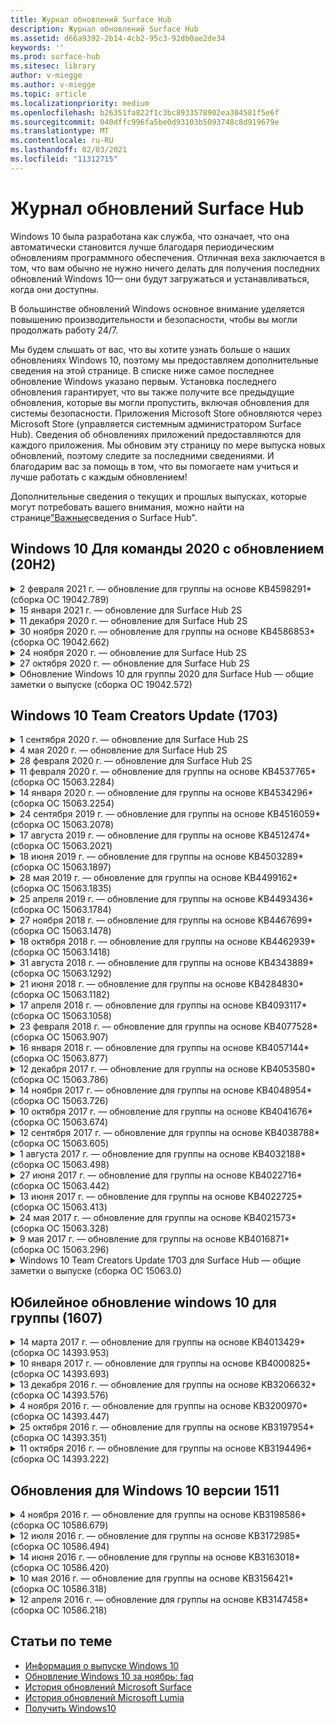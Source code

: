 ```yaml
---
title: Журнал обновлений Surface Hub
description: Журнал обновлений Surface Hub
ms.assetid: d66a9392-2b14-4cb2-95c3-92db0ae2de34
keywords: ''
ms.prod: surface-hub
ms.sitesec: library
author: v-miegge
ms.author: v-miegge
ms.topic: article
ms.localizationpriority: medium
ms.openlocfilehash: b26351fa822f1c3bc8933578902ea304581f5e6f
ms.sourcegitcommit: 040dffc996fa5be0d93103b5093748c8d919679e
ms.translationtype: MT
ms.contentlocale: ru-RU
ms.lasthandoff: 02/03/2021
ms.locfileid: "11312715"
---
```

# Журнал обновлений Surface Hub

Windows 10 была разработана как служба, что означает, что она автоматически становится лучше благодаря периодическим обновлениям программного обеспечения. Отличная веха заключается в том, что вам обычно не нужно ничего делать для получения последних обновлений Windows 10— они будут загружаться и устанавливаться, когда они доступны.

В большинстве обновлений Windows основное внимание уделяется повышению производительности и безопасности, чтобы вы могли продолжать работу 24/7.

Мы будем слышать от вас, что вы хотите узнать больше о наших обновлениях Windows 10, поэтому мы предоставляем дополнительные сведения на этой странице. В списке ниже самое последнее обновление Windows указано первым. Установка последнего обновления гарантирует, что вы также получите все предыдущие обновления, которые вы могли пропустить, включая обновления для системы безопасности. Приложения Microsoft Store обновляются через Microsoft Store (управляется системным администратором Surface Hub). Сведения об обновлениях приложений предоставляются для каждого приложения.
Мы обновим эту страницу по мере выпуска новых обновлений, поэтому следите за последними сведениями. И благодарим вас за помощь в том, что вы помогаете нам учиться и лучше работать с каждым обновлением!

Дополнительные сведения о текущих и прошлых выпусках, которые могут потребовать вашего внимания, можно найти на странице["Важные](https://support.microsoft.com/products/surface-devices/surface-hub)сведения о Surface Hub".

## Windows 10 Для команды 2020 с обновлением (20H2)

<details>
<summary>2 февраля 2021 г. — обновление для группы на основе KB4598291* (сборка ОС 19042.789)</summary>

Это обновление Surface Hub включает улучшения качества и исправления для системы безопасности. Основные обновления Surface Hub, еще не описанные в истории обновлений [Windows 10,](https://support.microsoft.com/help/4581839/windows-10-update-history)включают:

* Исправление, позволяющее синхронизировать календарь с Exchange, если upN учетной записи устройства не равно SMTP.
* Добавляет возможность администраторов отключать использование современной проверки подлинности во время синхронизации календаря с Exchange.
* Гарантирует, что пользователям Surface Hub не будет предложено ввести учетные данные прокси-сервера после включения функции "Использовать учетные данные учетной записи устройства".
* Устраняет проблему, из-за которой проверки обновлений Windows и Магазина никогда не завершались, если используется прокси-сервер, требующий проверки подлинности.
* Повышает надежность приложения Connect в сценариях использования проводного подключения.

Чтобы включать или отключать функции и службы устройств, обратитесь к руководству администратора [Surface Hub.](https://docs.microsoft.com/surface-hub/) *[KB4598291](https://support.microsoft.com/help/4598291)
</details>

<details>
<summary>15 января 2021 г. — обновление для Surface Hub 2S</summary>

Это обновление специально для Surface Hub 2S и предоставляет обновления драйверов и микропрограмм, описанные ниже.

* Обновление микропрограмм SMC Surface — 3.93.139.0
* Обновление UEFI Surface — 694.3473.768.0
</details>

<details>
<summary>11 декабря 2020 г. — обновление для Surface Hub 2S</summary>

Это обновление специально для Surface Hub 2S и предоставляет обновления драйверов и микропрограмм, описанные ниже.

* Обновление микропрограмм SMC Surface — 3.92.139.0
* Обновление UEFI Surface — 694.3447.768.0
</details>

<details>
<summary>30 ноября 2020 г. — обновление для группы на основе KB4586853* (сборка ОС 19042.662)</summary>

Это обновление Surface Hub включает улучшения качества и исправления для системы безопасности. Основные обновления Surface Hub, еще не описанные в истории обновлений [Windows 10,](https://support.microsoft.com/help/4581839/windows-10-update-history)включают:

* Страница "Обновление параметров конфиденциальности" для предоставления дополнительных параметров.
* Исправление, которое гарантирует, что очистка окончания сеанса полностью удалит все данные, связанные с Edge Chromium.
* Устраняет проблему, из-за которой собрания, которые уже началися, не отображались на экране приветствия и начала.
* Устраняет проблему с восстановлением в облаке для региональных стандартов, не влияли на en-US.
* Skype для бизнеса
  * Улучшает производительность звука в направлениях.
  * Уменьшенные звуки "касания пером" при использовании пера во время звонков Skype для бизнеса.
* Повышает надежность при регистрации в программе insider Windows.
* Повышает надежность оболочки Windows Team.

Чтобы включать или отключать функции и службы устройств, обратитесь к руководству администратора [Surface Hub.](https://docs.microsoft.com/surface-hub/) *[KB4586853](https://support.microsoft.com/help/4586853)
</details>

<details>
<summary>24 ноября 2020 г. — обновление для Surface Hub 2S</summary>

Это обновление специально для Surface Hub 2S и предоставляет обновления драйверов и микропрограмм, описанные ниже.

* Обновление микропрограмм SMC Surface — 3.91.139.0
  * Повышение надежности подключенного ожидания.
* Обновление микропрограмм Surface Touch — 3.91.139.0
  * Улучшить подключенный ответ на сенсорный сенсорный отклик в режиме ожидания.
* Обновление surface USB Audio Firmware — 3.91.139.0
* Обновление прошивки ручки Surface — 3.91.139.0
</details>

<details>
<summary>27 октября 2020 г. — обновление для Surface Hub 2S</summary>

Это обновление специально для Surface Hub 2S и предоставляет обновления драйверов и микропрограмм, описанные ниже.

* Обновление микропрограммы surface System Aggregator — 4.14.139.0
* Обновление UEFI Surface — 694.3386.768.0
</details>

<details>
<summary>Обновление Windows 10 для группы 2020 для Surface Hub — общие заметки о выпуске (сборка ОС 19042.572)</summary>

Это обновление Surface Hub включает улучшения качества и исправления для системы безопасности. Ключевые обновления Surface Hub, которые еще не описаны в истории обновлений [Windows 10,](https://support.microsoft.com/help/4581839/windows-10-update-history)отмечены на странице "Новые возможности[Обновления Windows 10 для группы 2020".](https://docs.microsoft.com/surface-hub/surface-hub-2020-update-whats-new)

Дополнительные сведения о доступности обновлений по регионам, методу распространения и типу устройства можно найти на странице "Установка Обновления Windows 10 для группы[2020".](https://docs.microsoft.com/surface-hub/surface-hub-2020-update)
</details>

## Windows 10 Team Creators Update (1703)

<details>
<summary>1 сентября 2020 г. — обновление для Surface Hub 2S</summary>

Это обновление специально для Surface Hub 2S и предоставляет обновления драйверов и микропрограмм, описанные ниже.

* Обновление микропрограмм SMC Surface — 1.177.139.0
  * Улучшает сценарии восстановления полей.
* Обновление микропрограмм Surface SSD — 5.14.139.0
  * Повышает стабильность системы.
* Драйвер Surface Serial Hub — 9.40.139.0
  * Повышает стабильность системы.
</details>

<details>
<summary>4 мая 2020 г. — обновление для Surface Hub 2S</summary>

Это обновление специально для Surface Hub 2S и предоставляет обновления драйверов и микропрограмм, описанные ниже.

* Аудиофайл Surface USB — 15.3.6.0
  * Улучшает производительность звука в направлениях.
* Аудиофайл Intel(R) — 10.27.0.5
  * Улучшает сценарии совместного использования экрана.
* Графический драйвер Intel(R) — 26.20.100.7263
  * Повышает стабильность системы.
* Драйвер Surface System — 1.7.139.0
  * Повышает стабильность системы.
* Обновление микропрограмм SMC Surface — 1.176.139.0
  * Повышает стабильность системы.
</details>

<details>
<summary>28 февраля 2020 г. — обновление для Surface Hub 2S</summary>

Это обновление специально для Surface Hub 2S и предоставляет обновления драйверов и микропрограмм, описанные ниже.

* Драйвер интеграции Surface — 13.46.139.0 
  * Улучшает сценарии яркости экрана.
* Драйвер intel(R) Management Engine Interface — 1914.12.0.1256
  * Повышает стабильность системы.
* Обновление микропрограмм SMC Surface — 1.161.139.0
  * Повышает производительность батареи пера.
* Обновление UEFI Surface — 694.2938.768.0
  * Повышает стабильность системы.
</details>

<details>
<summary>11 февраля 2020 г. — обновление для группы на основе KB4537765* (сборка ОС 15063.2284)</summary>

Это обновление Surface Hub включает улучшения качества и исправления для системы безопасности. Основные обновления Surface Hub, еще не описанные в истории обновлений [Windows 10,](https://support.microsoft.com/help/4018124/windows-10-update-history)включают:

* Устраняет проблему, из-за которой другие участники не могут хорошо слышать концентратор 2S во время звонков Skype для бизнеса.
* Повышает надежность некоторых сценариев использования арабского, иврита и других языков СДВ на Surface Hub.

Чтобы включать или отключать функции и службы устройств, обратитесь к руководству администратора [Surface Hub.](https://docs.microsoft.com/surface-hub/)
*[KB4537765](https://support.microsoft.com/help/4537765)
</details>

<details>
<summary>14 января 2020 г. — обновление для группы на основе KB4534296* (сборка ОС 15063.2254)</summary>

Это обновление Surface Hub включает улучшения качества и исправления для системы безопасности. Основные обновления Surface Hub, еще не описанные в истории обновлений [Windows 10,](https://support.microsoft.com/help/4018124/windows-10-update-history)включают:

* Решает проблему с коллекцией журналов для Microsoft Surface Hub 2S.

Чтобы включать или отключать функции и службы устройств, обратитесь к руководству администратора [Surface Hub.](https://docs.microsoft.com/surface-hub/)
*[KB4534296](https://support.microsoft.com/help/4534296)
</details>

<details>
<summary>24 сентября 2019 г. — обновление для группы на основе KB4516059* (сборка ОС 15063.2078)</summary>

Это обновление Surface Hub включает улучшения качества и исправления для системы безопасности. Основные обновления Surface Hub, еще не описанные в истории обновлений [Windows 10,](https://support.microsoft.com/help/4018124/windows-10-update-history)включают:

 * Обновление страницы параметров восстановления Surface Hub 2S для точного отражения параметров восстановления.
 * Обновление экрана приветствия Surface Hub 2S для улучшения распознавания устройств.
 * Устранена проблема с неправильным отображением фона оболочки Windows Team.
 * Устранена проблема с сохраняемость макета меню "Пуск" при настройке с помощью политики MDM.
 * Исправлена проблема в Microsoft Edge, которая возникает при просмотре некоторых внутренних веб-сайтов.
 * Исправлена проблема в Skype для бизнеса, которая возникает при работе в полноэкранном режиме.

Чтобы включать или отключать функции и службы устройств, обратитесь к руководству администратора [Surface Hub.](https://docs.microsoft.com/surface-hub/)
*[KB4503289](https://support.microsoft.com/help/4503289)
</details>

<details>
<summary>17 августа 2019 г. — обновление для группы на основе KB4512474* (сборка ОС 15063.2021)</summary>

Это обновление Surface Hub включает улучшения качества и исправления для системы безопасности. Основные обновления Surface Hub, еще не описанные в истории обновлений [Windows 10,](https://support.microsoft.com/help/4018124/windows-10-update-history)включают:

 * Гарантирует, что для видеовыполнения на концентраторе 2S по умолчанию заступит режим "Дублировать".
 * Повышает надежность некоторых сценариев использования арабского языка на Surface Hub.

Чтобы включать или отключать функции и службы устройств, обратитесь к руководству администратора [Surface Hub.](https://docs.microsoft.com/surface-hub/)
*[KB4503289](https://support.microsoft.com/help/4503289)
 </details>

<details>
<summary>18 июня 2019 г. — обновление для группы на основе KB4503289* (сборка ОС 15063.1897)</summary>

Это обновление Surface Hub включает улучшения качества и исправления для системы безопасности. Основные обновления Surface Hub, еще не описанные в истории обновлений [Windows 10,](https://support.microsoft.com/help/4018124/windows-10-update-history)включают:

* Решает проблему, не мешающее пользователю в входе на устройство Microsoft Surface Hub с помощью учетной записи Azure Active Directory. Эта проблема возникает из-за того, что предыдущий сеанс не был успешно завершен.
* Добавляет поддержку подключений TLS 1.2 к поставщикам удостоверений и Exchange в сценариях настройки учетной записи устройства.
* Исправления для повышения надежности приложения диагностики оборудования на концентраторе 2S. 
* Исправление для улучшения согласованности при первом запуске программы установки на концентраторе 2S. 

Чтобы включать или отключать функции и службы устройств, обратитесь к руководству администратора [Surface Hub.](https://docs.microsoft.com/surface-hub/)
*[KB4503289](https://support.microsoft.com/help/4503289)
</details>

<details>
<summary>28 мая 2019 г. — обновление для группы на основе KB4499162* (сборка ОС 15063.1835)</summary>

Это обновление Surface Hub включает улучшения качества и исправления для системы безопасности. Основные обновления Surface Hub, еще не описанные в истории обновлений [Windows 10,](https://support.microsoft.com/help/4018124/windows-10-update-history)включают:

* Гарантирует, что пользователям Surface Hub не будет предложено ввести учетные данные прокси-сервера после включения функции "Использовать учетные данные учетной записи устройства".
* Устраняет проблему, из-за которой периодически возникают сбой подключения Skype из-за неправильного прокси-сервера для аудио- и видеосвязи.
* Добавляет поддержку TLS 1.2 в Skype для бизнеса.
* Устраняет сбой подключения SIP в клиенте Skype, если на сервере Skype отключены TLS 1.0 или TLS 1.1.

Чтобы включать или отключать функции и службы устройств, обратитесь к руководству администратора [Surface Hub.](https://docs.microsoft.com/surface-hub/)
*[KB4499162](https://support.microsoft.com/help/4499162)
</details>

<details>
<summary>25 апреля 2019 г. — обновление для группы на основе KB4493436* (сборка ОС 15063.1784)</summary>

Это обновление Surface Hub включает улучшения качества и исправления для системы безопасности. Основные обновления Surface Hub, еще не описанные в истории обновлений [Windows 10,](https://support.microsoft.com/help/4018124/windows-10-update-history)включают:

* Устраняет проблему синхронизации видео и звука с некоторыми USB-устройствами, подключенными к Surface Hub.

Чтобы включать или отключать функции и службы устройств, обратитесь к руководству администратора [Surface Hub.](https://docs.microsoft.com/surface-hub/)
*[KB4493436](https://support.microsoft.com/help/4493436)
</details>

<details>
<summary>27 ноября 2018 г. — обновление для группы на основе KB4467699* (сборка ОС 15063.1478)</summary>

Это обновление Surface Hub включает улучшения качества и исправления для системы безопасности. Основные обновления Surface Hub, еще не описанные в истории обновлений [Windows 10,](https://support.microsoft.com/help/4018124/windows-10-update-history)включают:

* Решает проблему, которая не позволяет некоторым пользователям Signing-In "Мои собрания и файлы".

Чтобы включать или отключать функции и службы устройств, обратитесь к руководству администратора [Surface Hub.](https://docs.microsoft.com/surface-hub/)
*[KBKB4467699](https://support.microsoft.com/help/KB4467699)
</details>

<details>
<summary>18 октября 2018 г. — обновление для группы на основе KB4462939* (сборка ОС 15063.1418)</summary>

Это обновление Surface Hub включает улучшения качества и исправления для системы безопасности. Основные обновления Surface Hub, еще не описанные в истории обновлений [Windows 10,](https://support.microsoft.com/help/4018124/windows-10-update-history)включают:

* Исправления для Skype для бизнеса: 
  * Устранение проблемы с подключением Skype для бизнеса при переналадок из спящий режим
  * Устраняет проблему сетевого подключения Skype для бизнеса, когда устройство подключено к Интернету
  * Устранение сбоя Skype для бизнеса при поиске пользователей из каталога
* Устраняет проблему, из-за которой концентратор по ошибке сообщает об ошибке "Нет подключения к Интернету" в корпоративных прокси-средах.
* Реализована функция, позволяющая клиентам ввести новый опыт работы с досками.

Чтобы включать или отключать функции и службы устройств, обратитесь к руководству администратора [Surface Hub.](https://docs.microsoft.com/surface-hub/)
*[KB4462939](https://support.microsoft.com/help/4462939)
</details>

<details>
<summary>31 августа 2018 г. — обновление для группы на основе KB4343889* (сборка ОС 15063.1292)</summary>

Это обновление Surface Hub включает улучшения качества и исправления для системы безопасности. Основные обновления Surface Hub, еще не описанные в истории обновлений [Windows 10,](https://support.microsoft.com/help/4018124/windows-10-update-history)включают:

* Добавляет поддержку Microsoft Teams
* Устранение проблемы управления задачами при регистрации Intune
* Позволяет администраторам отключить службы обмена мгновенными сообщениями и электронной почты для концентратора
* Дополнительные исправления ошибок и улучшения надежности для приложения Surface Hub Skype для бизнеса

Чтобы включать или отключать функции и службы устройств, обратитесь к руководству администратора [Surface Hub.](https://docs.microsoft.com/surface-hub/)
*[KB4343889](https://support.microsoft.com/help/4343889)
</details>

<details>
<summary>21 июня 2018 г. — обновление для группы на основе KB4284830* (сборка ОС 15063.1182)</summary>

Это обновление Surface Hub включает улучшения качества и исправления для системы безопасности. Основные обновления Surface Hub, еще не описанные в истории обновлений [Windows 10,](https://support.microsoft.com/help/4018124/windows-10-update-history)включают:

* Изменение телеметрии в поддержке требований GDPR в EMEA

Чтобы включать или отключать функции и службы устройств, обратитесь к руководству администратора [Surface Hub.](https://docs.microsoft.com/surface-hub/)
*[KB4284830](https://support.microsoft.com/help/KB4284830)
</details>

<details>
<summary>17 апреля 2018 г. — обновление для группы на основе KB4093117* (сборка ОС 15063.1058)</summary>

Это обновление Surface Hub включает улучшения качества и исправления для системы безопасности. Основные обновления Surface Hub, еще не описанные в истории обновлений [Windows 10,](https://support.microsoft.com/help/4018124/windows-10-update-history)включают:

* Устраняет проблему проводной проекции
* Включает массовое обновление для определенных политик MDM (управление мобильными устройствами)
* Устраняет проблему с телефонным звоном при международных вызовах
* Устранение проблемы с разрешением изображений, когда 2 surface Hub присоединяются к одному собранию
* Устранение ошибки обработки сертификата OMS (Operations Management Suite)
* Устранение проблемы безопасности при очистке в конце сеанса
* Устранение проблемы Miracast, когда Surface Hub указан для каналов с 149 по 165
  * Каналы с 149 по 165 по-прежнему будут непригодными в Европе, Японии или Израиль из-за региональных правительственных норм

Чтобы включать или отключать функции и службы устройств, обратитесь к руководству администратора [Surface Hub.](https://docs.microsoft.com/surface-hub/)
*[KB4093117](https://support.microsoft.com/help/4093117)
</details>

<details>
<summary>23 февраля 2018 г. — обновление для группы на основе KB4077528* (сборка ОС 15063.907)</summary>

Это обновление Surface Hub включает улучшения качества и исправления для системы безопасности. Основные обновления Surface Hub, еще не описанные в истории обновлений [Windows 10,](https://support.microsoft.com/help/4018124/windows-10-update-history)включают:

* Устранена проблема, из-за которой неправильно применялись параметры MDM
* Улучшенный процесс очистки

Чтобы включать или отключать функции и службы устройств, обратитесь к руководству администратора [Surface Hub.](https://docs.microsoft.com/surface-hub/)
*[KB4077528](https://support.microsoft.com/help/4077528)
</details>

<details>
<summary>16 января 2018 г. — обновление для группы на основе KB4057144* (сборка ОС 15063.877)</summary>

Это обновление Surface Hub включает улучшения качества и исправления для системы безопасности. Основные обновления Surface Hub, еще не описанные в истории обновлений [Windows 10,](https://support.microsoft.com/help/4018124/windows-10-update-history)включают:

* Добавляет возможность управления макетом плитки меню "Пуск" с помощью MDM
* Исправлена ошибка MDM при настройке поворота паролей

Чтобы включать или отключать функции и службы устройств, обратитесь к руководству администратора [Surface Hub.](https://docs.microsoft.com/surface-hub/)
*[KB4057144](https://support.microsoft.com/help/4057144)
</details>

<details>
<summary>12 декабря 2017 г. — обновление для группы на основе KB4053580* (сборка ОС 15063.786)</summary>

Это обновление Surface Hub включает улучшения качества и исправления для системы безопасности. Основные обновления Surface Hub, еще не описанные в истории обновлений [Windows 10,](https://support.microsoft.com/help/4018124/windows-10-update-history)включают:

* Устраняет вспышки видео камеры (разрывы или мерцания) во время звонков Skype для бизнеса
* Устранение проблемы с SSD-ИД центра уведомлений

Чтобы включать или отключать функции и службы устройств, обратитесь к руководству администратора [Surface Hub.](https://docs.microsoft.com/surface-hub/)
*[KB4053580](https://support.microsoft.com/help/4053580)
</details>

<details>
<summary>14 ноября 2017 г. — обновление для группы на основе KB4048954* (сборка ОС 15063.726)</summary>

Это обновление Surface Hub включает улучшения качества и исправления для системы безопасности. Основные обновления Surface Hub, еще не описанные в истории обновлений [Windows 10,](https://support.microsoft.com/help/4018124/windows-10-update-history)включают:

* Обновление функций, которое позволяет клиентам включить проверку подлинности проводной сети 802.1x с помощью политики MDM.
* Обновление функций, которое позволяет пользователям динамически выбирать выбранное приложение при открытии файла.
* Исправление, гарантирующее полное удаление всех подключений между учетной записью пользователя и устройством.
* Исправление производительности, которое улучшает время очистки, а также время подключения Miracast.
* В этой теме вводится простой способ проверки подлинности во время проведения собраний.
* Исправление, гарантирующее, что компоненты службы будут использовать тот же прокси-сервер, который настроен на устройстве.
* Снижает и более тщательно обеспечивает безопасность телеметрии, передаваемой устройством, снижая использование полосы пропускания.
* Включает функцию, позволяющую пользователям предоставлять отзывы в корпорацию Майкрософт после завершения собрания.

Чтобы включать или отключать функции и службы устройств, обратитесь к руководству администратора [Surface Hub.](https://docs.microsoft.com/surface-hub/)
*[KB4048954](https://support.microsoft.com/help/4048954)
</details>

<details>
<summary>10 октября 2017 г. — обновление для группы на основе KB4041676* (сборка ОС 15063.674)</summary>

Это обновление Surface Hub включает улучшения качества и исправления для системы безопасности. Основные обновления Surface Hub, еще не описанные в истории обновлений [Windows 10,](https://support.microsoft.com/help/4018124/windows-10-update-history)включают:

* Skype для бизнеса
  * Устраняет проблему, из-за которая требовала перезагрузка устройства при перезагружаемом режиме из спящий режим.
  * Исправлена проблема, из-за которой внешние контакты не разрешались через учетную запись Skype Online Hub.
* PowerPoint
  * Исправлена проблема, из-за которой некоторые презентации PowerPoint не проецируемы в Hub.
* Общие
  * Исправлена проблема, из-за которой системный администратор не мог отключить USB-порт.

*[KB4041676](https://support.microsoft.com/help/4041676)
</details>

<details>
<summary>12 сентября 2017 г. — обновление для группы на основе KB4038788* (сборка ОС 15063.605) </summary>

Это обновление Surface Hub включает улучшения качества и исправления для системы безопасности. Основные обновления Surface Hub, еще не описанные в истории обновлений [Windows 10,](https://support.microsoft.com/help/4018124/windows-10-update-history)включают:

* Security
  * Устраняет проблему с Bitlocker, когда устройство высылается из спящий режим.
* Общие
  * Снижает частоту и объем телеметрии работоспособности устройства, что улучшает производительность системы.
  * Исправлена проблема, которая не позволяет устройству собирать системные журналы.

*[KB4038788](https://support.microsoft.com/help/4038788)
</details>

<details>
<summary>1 августа 2017 г. — обновление для группы на основе KB4032188* (сборка ОС 15063.498)</summary>

* Skype для бизнеса 
  * Устраняет проблему Sign-In Skype для бизнеса, из-за которой требовалось повторить попытку или перезагрузку системы.
  * Устраняет неправильное отображение времени собрания Skype для бизнеса.
  * Исправления для повышения надежности Surface Hub в Skype для бизнеса.

*[KB4032188](https://support.microsoft.com/help/4032188)
</details>

<details>
<summary>27 июня 2017 г. — обновление для группы на основе KB4022716* (сборка ОС 15063.442)</summary>

Это обновление Surface Hub включает улучшения качества и исправления для системы безопасности. Основные обновления Surface Hub, еще не описанные в истории обновлений [Windows 10,](https://support.microsoft.com/help/4018124/windows-10-update-history)включают:

* Устранение сбоя драйвера NVIDIA, из-за которых может потребоваться отключение 84-метрового спящего компьютера Surface Hub, что требует перезапуска вручную.
* Решена проблема, из-за которой некоторые приложения не запускались на 84-м устройстве Surface Hub.

*[KB4022716](https://support.microsoft.com/help/4022716)
</details>

<details>
<summary>13 июня 2017 г. — обновление для группы на основе KB4022725* (сборка ОС 15063.413)</summary>

Это обновление Surface Hub включает улучшения качества и исправления для системы безопасности. Основные обновления Surface Hub, еще не описанные в истории обновлений [Windows 10,](https://support.microsoft.com/help/4018124/windows-10-update-history)включают:

* Общие
  * Устранены проблемы с перьями
  * Устранена проблема, вызываемая расширенным временем "очистки" собрания

*[KB4022725](https://support.microsoft.com/help/4022725)
</details>

<details>
<summary>24 мая 2017 г. — обновление для группы на основе KB4021573* (сборка ОС 15063.328)</summary>

Это обновление Surface Hub включает улучшения качества и исправления для системы безопасности. Основные обновления Surface Hub, еще не описанные в истории обновлений [Windows 10,](https://support.microsoft.com/help/4018124/windows-10-update-history)включают:

* Общие
  * Устранена проблема с хранением параметров прокси-сервера во время обновления

*[KB4021573](https://support.microsoft.com/help/4021573)
</details>

<details>
<summary>9 мая 2017 г. — обновление для группы на основе KB4016871* (сборка ОС 15063.296)</summary>

Это обновление Surface Hub включает улучшения качества и исправления для системы безопасности. Основные обновления Surface Hub, еще не описанные в истории обновлений [Windows 10,](https://support.microsoft.com/help/4018124/windows-10-update-history)включают:

* Общие
  * Устранена проблема с циклом спящий и послевеальный режим
  * Решены некоторые проблемы с сбросом и восстановлением
  * Устранена проблема с вкладками "История обновлений"
  * Устранена проблема с запуском службы Miracast
* Приложения
  * Исправлена ошибка обновления пакета приложения

*[KB4016871](https://support.microsoft.com/help/4016871)
</details>

<details>
<summary>Windows 10 Team Creators Update 1703 для Surface Hub — общие заметки о выпуске (сборка ОС 15063.0)</summary>

Это обновление Surface Hub включает улучшения качества и исправления для системы безопасности. Основные обновления Surface Hub, еще не описанные в истории обновлений [Windows 10,](https://support.microsoft.com/help/4018124/windows-10-update-history)включают:

* Развитие большого экрана 
  * Улучшена карусель собрания в приветствиях и на старте
  * Присоединяйтесь к собраниям и завершите сеанс непосредственно из меню "Пуск"
  * Приложения могут использовать больше экрана во время сеанса
  * Упрощенные элементы управления Skype
  * Улучшенные механизмы предоставления отзывов
* Доступ к личному содержимому*
  * Личный единый вход из приветствия или запуска
  * Присоединяйтесь к собраниям и завершите сеанс непосредственно из меню "Пуск"
  * Доступ к личным файлам через OneDrive для бизнеса непосредственно с помощью start
  * Предварительно заполненный вход участника
  * Потоки упрощенной проверки подлинности с помощью приложения Authenticator**
* Управление & развертывания 
  * Упрощенное OOBE путем массовой подготовка
  * Облачная служба восстановления устройств
  * Поддержка сертификатов корпоративных клиентов
  * Улучшенная поддержка учетных данных прокси-сервера
  * Добавлена и улучшена поддержка конфигурации качества обслуживания Skype (QoS)
  * Добавлена возможность установки тома устройства по умолчанию в параметрах
  * Улучшенная поддержка MDM для параметров Surface [Hub](https://docs.microsoft.com/surface-hub/remote-surface-hub-management)
* Улучшенная безопасность 
  * Добавлена возможность ограничить USB-накопители только BitLocker
  * Добавлена возможность отключения USB-портов через MDM
  * Добавлена возможность отключения функции "Возобновление сеанса" во время отключения
  * Добавление проводной поддержки 802.1x
* Звук и проекция
  * Улучшения dolby Audio "Human Speaker"
  * Уменьшенные звуки "касания пером" при использовании пера во время звонков Skype для бизнеса
  * Добавлена поддержка подключений инфраструктуры Miracast
* Исправления надежности и производительности
  * Решены некоторые проблемы с сбросом и восстановлением
  * Решена проблема проверки подлинности Surface Hub Exchange при использовании клиентских сертификатов
  * Улучшена Wi-Fi подключения к сети и стабильность учетных данных
  * Исправлены проблемы с воспроизведением звука Miracast и синхронизацией во время воспроизведения видео
  * Включенный параметр отключения автоматического подключения

*Функция единого входов требует использования Office365 и OneDrive для бизнеса **Обратитесь к руководству администратора, чтобы получить требования к службам

</details>

## Юбилейное обновление windows 10 для группы (1607)

<details>
<summary>14 марта 2017 г. — обновление для группы на основе KB4013429* (сборка ОС 14393.953)</summary>

Это обновление Surface Hub включает улучшения качества и исправления для системы безопасности. Основные обновления Surface Hub, еще не описанные в истории обновлений [Windows 10,](https://support.microsoft.com/help/4018124/windows-10-update-history)включают:

* Общие
  * Исправление безопасности для проводника, чтобы запретить навигацию в ограниченные расположения файлов
* Skype для бизнеса
  * Исправление задержки при совместном использовании экрана на основе удаленного рабочего стола

*[KB4013429](https://support.microsoft.com/help/4013429)
</details>

<details>
<summary>10 января 2017 г. — обновление для группы на основе KB4000825* (сборка ОС 14393.693)</summary>

Это обновление Surface Hub включает улучшения качества и исправления для системы безопасности. Основные обновления Surface Hub, еще не описанные в истории обновлений [Windows 10,](https://support.microsoft.com/help/4018124/windows-10-update-history)включают:

* Включен выбор макетов клавиатуры 106/109 для использования с физическими японскими клавиатурами

*[KB4000825](https://support.microsoft.com/help/4000825)
</details>

<details>
<summary>13 декабря 2016 г. — обновление для группы на основе KB3206632* (сборка ОС 14393.576)</summary>

Это обновление Surface Hub включает улучшения качества и исправления для системы безопасности. Основные обновления Surface Hub, еще не описанные в истории обновлений [Windows 10,](https://support.microsoft.com/help/4018124/windows-10-update-history)включают:

* Устраняет проблему искажения звука проводного подключения

*[KB3206632](https://support.microsoft.com/help/3206632)
</details>

<details>
<summary>4 ноября 2016 г. — обновление для группы на основе KB3200970* (сборка ОС 14393.447)</summary>

Это обновление юбилейного обновления Windows 10 для группы (версия 1607) для Surface Hub включает улучшения качества и исправления для системы безопасности. Основные обновления Surface Hub, еще не описанные в истории обновлений [Windows 10,](https://support.microsoft.com/help/4018124/windows-10-update-history)включают:

* Исправления ошибок Skype для бизнеса для повышения надежности

*[KB3200970](https://support.microsoft.com/help/3200970)
</details>

<details>
<summary>25 октября 2016 г. — обновление для группы на основе KB3197954* (сборка ОС 14393.351)</summary>

Это обновление Surface Hub включает улучшения качества и исправления для системы безопасности. Основные обновления Surface Hub, еще не описанные в истории обновлений [Windows 10,](https://support.microsoft.com/help/4018124/windows-10-update-history)включают:

* Включение новой функции спящий режим в ОС и Bios для уменьшения энергопотребления Surface Hub и повышения его долгосрочной надежности
* Общие
  * Устраняет сценарии, в которых экранная клавиатура иногда не появляется
  * Устраняет смену приложения доски, которая иногда возникает при открытии запланированного собрания
  * Устраняет проблему, которая не позволяет администраторам изменять пароль локального администратора после сброса устройства
  * Изменение BIOS, разрешающее проблему отслеживания в области состояния во время сброса устройства
  * Обновление UEFI для устранения проблем с отключением питания

*[KB3197954](https://support.microsoft.com/help/3197954)
</details>

<details>
<summary>11 октября 2016 г. — обновление для группы на основе KB3194496* (сборка ОС 14393.222)</summary>

Это обновление обеспечивает юбилейное обновление Windows 10 для группы Surface Hub и включает улучшения качества и исправления для системы безопасности. (После установки устройство будет работать под управлением Windows 10 версии 1607.) Основные обновления Surface Hub, еще не описанные в истории обновлений [Windows 10,](https://support.microsoft.com/help/4018124/windows-10-update-history)включают:

* Skype для бизнеса
  * Повышение производительности при присоединении к собраниям, включая проблемы при присоединении к собранию с использованием федераированных учетных записей
  * Поддержка видеосвязи с экрана (VBSS) теперь доступна в Skype для бизнеса для Surface Hub
  * Устранена проблема с отключением после 5 минут бездействия
  * Устранена проблема с совместным использованием экрана "skype hub-to-Hub"
  * Улучшения видео в Skype, в том числе:
    * Потеря видео во время собрания с несколькими видеовеателями
    * Обрезка видео во время звонков
    * Видео исходяющих вызовов не отображается для других участников
  * Устранена проблема с ошибкой при входе в upn
  * Устранена проблема с панелью набора номера во время использования вызовов протокола SIP
* Доска
  * Теперь пользователь может сохранять и отзывать сеансы доски с помощью веб-службы OneDrive (с помощью функции share)
  * Улучшен запуск доски при удалении пера с док-станции
* Приложения
  * Предварительно установленное приложение OneDrive для доступа к личным и личным файлам
  * Предварительно установленное приложение "Фотографии" для просмотра фотографий и видео
  * Предварительно установленное приложение PowerBI для просмотра панелей мониторинга
  * Все приложения Office — Word, Excel, PowerPoint — включены в ink
  * Edge на Surface Hub теперь поддерживает веб-сайты на основе flash
* Общие
  * Включено выделение звуковых устройств (для устройств Surface Hub, подключенных с помощью внешних звуковых устройств)
  * Включена поддержка HDCP в выходных соединители DisplayPort
  * Изменение параметров оптимизации использования в пользовательском интерфейсе системы (дополнительные сведения см. в руководствах для пользователей и администраторов) [](https://www.microsoft.com/surface/support/surface-hub)
  * Исправления ошибок и оптимизация производительности для ускорения потока входов в Azure Active Directory
  * Значительно улучшено время, необходимое для сброса и восстановления Surface Hub
  * Защитник Windows пользовательский интерфейс был добавлен в параметрах
  * Улучшенный сенсорный экран для начала
  * Включена поддержка беспроводной проекции более 1080p через Miracast на поддерживаемых устройствах
  * Решены состояния "Нет подключения к Интернету" и "Сведения о встречах могут быть устарели" — состояния ложных уведомлений при запуске
  * Улучшенная надежность экранной клавиатуры
  * Дополнительная поддержка создания пакетов подготовка Surface Hub с помощью конструктора & конфигураций Windows (ICD) и улучшенного решения мониторинга Surface Hub в Operations Management Suite (OMS)

*[KB3194496](https://support.microsoft.com/help/3194496)
</details>

## Обновления для Windows 10 версии 1511

<details>
<summary>4 ноября 2016 г. — обновление для группы на основе KB3198586* (сборка ОС 10586.679)</summary>

Это обновление для Windows 10 Team (версия 1511) для Surface Hub включает улучшения качества и исправления для системы безопасности, описанные в истории обновлений [Windows 10.](https://support.microsoft.com/help/4018124/windows-10-update-history) В этом обновлении нет определенных элементов Surface Hub.

*[KB3198586](https://support.microsoft.com/help/3198586)
</details>

<details>
<summary>12 июля 2016 г. — обновление для группы на основе KB3172985* (сборка ОС 10586.494)</summary>

Это обновление включает улучшения качества и исправления для системы безопасности. В этом обновлении не представлены новые функции операционной системы. Ключевые изменения, характерные для Surface Hub (которые еще не включены в историю обновлений [Windows 10),](https://support.microsoft.com/help/4018124/windows-10-update-history)включают:

* Исправлена проблема, которая привела к сбоям системы Windows
* Исправлена проблема, вызывавшего повторялись сбои Edge
* Исправлена проблема, вызываемая сбоями перед завершением работы службы
* Исправлена проблема, из-за которой некоторые данные приложения не были удалены должным образом после сеанса
* Обновлен драйвер NFC Broadcom для повышения производительности NFC
* Обновлен драйвер Wi-Fi Miracast для повышения производительности
* Обновлен драйвер Nvidia для устранения ошибки отображения, из-за которой на 84-х устройствах Surface Hub отображается нечеткое или нечеткое содержимое
* Исправлены многочисленные проблемы Skype для бизнеса, в том числе: 
  * Проблема, из-за которую Skype для бизнеса отключается во время собраний
  * Проблема, из-за которой пользователи не могли присоединяться к собраниям, когда организатор собрания был в федераированной конфигурации
  * Включение общего доступа к приложениям Skype для бизнеса
  * Проблема, которая привела к сбоям приложения Skype
* Добавлена подсказка в "Параметры", информирующее пользователей о том, что ос может быть повреждена, если сброс устройства прерывается до завершения.

*[KB3172985](https://support.microsoft.com/help/3172985)
</details>

<details>
<summary>14 июня 2016 г. — обновление для группы на основе KB3163018* (сборка ОС 10586.420)</summary>

Это обновление Surface Hub включает улучшения качества и исправления для системы безопасности. В этом обновлении не представлены новые функции операционной системы. Основные обновления Surface Hub, еще не описанные в истории обновлений [Windows 10,](https://support.microsoft.com/help/4018124/windows-10-update-history)включают:

* Ограниченный выпуск. Подробные сведения о пакете Surface Hub см. в ссылке на 12 июля 2016 г. [— KB3172985](https://support.microsoft.com/en-us/help/3172985) (сборка ОС 10586.494)

*[KB3163018](https://support.microsoft.com/help/3163018)
</details>

<details>
<summary>10 мая 2016 г. — обновление для группы на основе KB3156421* (сборка ОС 10586.318)</summary>

Это обновление Surface Hub включает улучшения качества и исправления для системы безопасности. В этом обновлении не представлены новые функции операционной системы. Основные обновления Surface Hub, еще не описанные в истории обновлений [Windows 10,](https://support.microsoft.com/help/4018124/windows-10-update-history)включают:

* Исправлена проблема, из-за которую некоторые приложения Магазина (OneDrive) не устанавливались
* Исправлена проблема, из-за чего сенсорный ввод перестал отвечать в приложениях

*[KB3156421](https://support.microsoft.com/help/3156421)
</details>

<details>
<summary>12 апреля 2016 г. — обновление для группы на основе KB3147458* (сборка ОС 10586.218)</summary>

Это обновление Surface Hub включает улучшения качества и исправления для системы безопасности. В этом обновлении не представлены новые функции операционной системы. Основные обновления Surface Hub, еще не описанные в истории обновлений [Windows 10,](https://support.microsoft.com/help/4018124/windows-10-update-history)включают:

* Исправлена проблема, из-за которой уровень громкости не сбрасывается должным образом между сеансами

*[KB3147458](https://support.microsoft.com/help/3147458)
</details>

## Статьи по теме

* [Информация о выпуске Windows 10](https://go.microsoft.com/fwlink/p/?LinkId=724328)
* [Обновление Windows 10 за ноябрь: faq](https://windows.microsoft.com/windows-10/windows-update-faq)
* [История обновлений Microsoft Surface](https://go.microsoft.com/fwlink/p/?LinkId=724327)
* [История обновлений Microsoft Lumia](https://go.microsoft.com/fwlink/p/?LinkId=785968)
* [Получить Windows10](https://go.microsoft.com/fwlink/p/?LinkId=616447)
